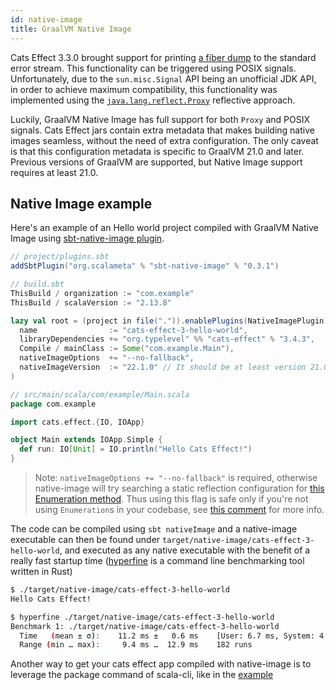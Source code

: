 ```yaml
---
id: native-image
title: GraalVM Native Image
---
```


Cats Effect 3.3.0 brought support for printing [a fiber dump](./fiber-dumps.md)
to the standard error stream.
This functionality can be triggered using POSIX signals. Unfortunately,
due to the `sun.misc.Signal` API being an unofficial JDK API, in order to
achieve maximum compatibility, this functionality was implemented using the
[`java.lang.reflect.Proxy`](https://docs.oracle.com/javase/8/docs/api/)
reflective approach.

Luckily, GraalVM Native Image has full support for both `Proxy` and POSIX
signals. Cats Effect jars contain extra metadata that makes building native
images seamless, without the need of extra configuration. The only caveat
is that this configuration metadata is specific to GraalVM 21.0 and later.
Previous versions of GraalVM are supported, but Native Image support requires
at least 21.0.

## Native Image example

Here's an example of an Hello world project compiled with GraalVM Native Image
using [sbt-native-image plugin](https://github.com/scalameta/sbt-native-image).

```scala
// project/plugins.sbt
addSbtPlugin("org.scalameta" % "sbt-native-image" % "0.3.1")

// build.sbt
ThisBuild / organization := "com.example"
ThisBuild / scalaVersion := "2.13.8"

lazy val root = (project in file(".")).enablePlugins(NativeImagePlugin).settings(
  name                := "cats-effect-3-hello-world",
  libraryDependencies += "org.typelevel" %% "cats-effect" % "3.4.3",
  Compile / mainClass := Some("com.example.Main"),
  nativeImageOptions  += "--no-fallback",
  nativeImageVersion  := "22.1.0" // It should be at least version 21.0.0
)

// src/main/scala/com/example/Main.scala
package com.example

import cats.effect.{IO, IOApp}

object Main extends IOApp.Simple {
  def run: IO[Unit] = IO.println("Hello Cats Effect!")
}
```

> Note: `nativeImageOptions += "--no-fallback"` is required, otherwise native-image will try searching a static reflection configuration for [this Enumeration method](https://github.com/scala/scala/blob/v2.13.8/src/library/scala/Enumeration.scala#L190-L215=). Thus using this flag is safe only if you're not using `Enumeration`s in your codebase, see [this comment](https://github.com/typelevel/cats-effect/issues/3051#issuecomment-1167026949) for more info.

The code can be compiled using `sbt nativeImage` and a native-image executable can then
be found under `target/native-image/cats-effect-3-hello-world`, and executed as any native
executable with the benefit of a really fast startup time ([hyperfine](https://github.com/sharkdp/hyperfine)
is a command line benchmarking tool written in Rust)

```sh
$ ./target/native-image/cats-effect-3-hello-world
Hello Cats Effect!

$ hyperfine ./target/native-image/cats-effect-3-hello-world
Benchmark 1: ./target/native-image/cats-effect-3-hello-world
  Time   (mean ± σ):    11.2 ms ±   0.6 ms    [User: 6.7 ms, System: 4.8 ms]
  Range (min … max):     9.4 ms …  12.9 ms    182 runs
```

Another way to get your cats effect app compiled with native-image is to leverage
the package command of scala-cli, like in the [example](../faq.md#Native-Image-Example)
